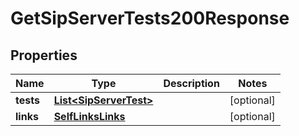 

# GetSipServerTests200Response


## Properties

| Name | Type | Description | Notes |
|------------ | ------------- | ------------- | -------------|
|**tests** | [**List&lt;SipServerTest&gt;**](SipServerTest.md) |  |  [optional] |
|**links** | [**SelfLinksLinks**](SelfLinksLinks.md) |  |  [optional] |



